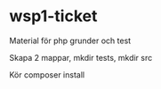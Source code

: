 # wsp1-ticket

Material för php grunder och test

Skapa 2 mappar, mkdir tests, mkdir src

Kör composer install
